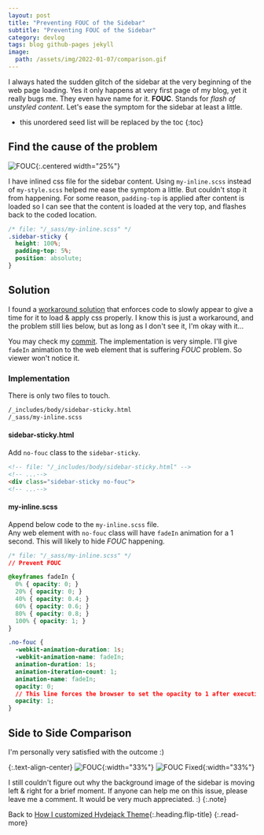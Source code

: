 ```yaml
---
layout: post
title: "Preventing FOUC of the Sidebar"
subtitle: "Preventing FOUC of the Sidebar"
category: devlog
tags: blog github-pages jekyll
image:
  path: /assets/img/2022-01-07/comparison.gif
---
```


I always hated the sudden glitch of the sidebar at the very beginning of the web page loading.
Yes it only happens at very first page of my blog, yet it really bugs me. They even have name for it. **FOUC**.
Stands for *flash of unstyled content*. Let's ease the symptom for the sidebar at least a little.

<!--more-->

* this unordered seed list will be replaced by the toc
{:toc}

## Find the cause of the problem

![FOUC](/assets/img/2022-01-07/fouc.gif){:.centered width="25%"}

I have inlined css file for the sidebar content.
Using `my-inline.scss` instead of `my-style.scss` helped me ease the symptom a little. But couldn't stop it from happening.
For some reason, `padding-top` is applied after content is loaded so I can see that the content is loaded at the very top,
and flashes back to the coded location.

```css
/* file: "/_sass/my-inline.scss" */
.sidebar-sticky {
  height: 100%;
  padding-top: 5%;
  position: absolute;
}
```

## Solution

I found a [workaround solution] that enforces code to slowly appear to give a time for it to load & apply css properly.
I know this is just a workaround, and the problem still lies below, but as long as I don't see it, I'm okay with it...

You may check my [commit]. The implementation is very simple. I'll give `fadeIn` animation to the web element that is
suffering *FOUC* problem. So viewer won't notice it.

### Implementation

There is only two files to touch.

```default
/_includes/body/sidebar-sticky.html
/_sass/my-inline.scss
```

#### sidebar-sticky.html

Add `no-fouc` class to the `sidebar-sticky`.

```html
<!-- file: "/_includes/body/sidebar-sticky.html" -->
<!-- ...-->
<div class="sidebar-sticky no-fouc">
<!-- ...-->
```

#### my-inline.scss

Append below code to the `my-inline.scss` file.<br>
Any web element with `no-fouc` class will have `fadeIn` animation for a 1 second.
This will likely to hide *FOUC* happening.

```css
/* file: "/_sass/my-inline.scss" */
// Prevent FOUC

@keyframes fadeIn {
  0% { opacity: 0; }
  20% { opacity: 0; }
  40% { opacity: 0.4; }
  60% { opacity: 0.6; }
  80% { opacity: 0.8; }
  100% { opacity: 1; }
}

.no-fouc {
  -webkit-animation-duration: 1s;
  -webkit-animation-name: fadeIn;
  animation-duration: 1s;
  animation-iteration-count: 1;
  animation-name: fadeIn;
  opacity: 0;
  // This line forces the browser to set the opacity to 1 after executing/finishing the animation
  opacity: 1;
}
```

## Side to Side Comparison

I'm personally very satisfied with the outcome :)

{:.text-align-center}
![FOUC](/assets/img/2022-01-07/fouc.gif){:width="33%"}
![FOUC Fixed](/assets/img/2022-01-07/fouc-fixed.gif){:width="33%"}

I still couldn't figure out why the background image of the sidebar is moving left & right for a brief moment.
If anyone can help me on this issue, please leave me a comment. It would be very much appreciated. :)
{:.note}

Back to [How I customized Hydejack Theme](how-i-customized-hydejack-theme){:.heading.flip-title}
{:.read-more}

[workaround solution]: https://stackoverflow.com/questions/33587623/prevent-fouc-in-firefox-and-ie/55106593#55106593
[commit]: https://github.com/LazyRen/LazyRen.github.io/commit/a53b484da6b376a656655515162fae8a1c2335c8
